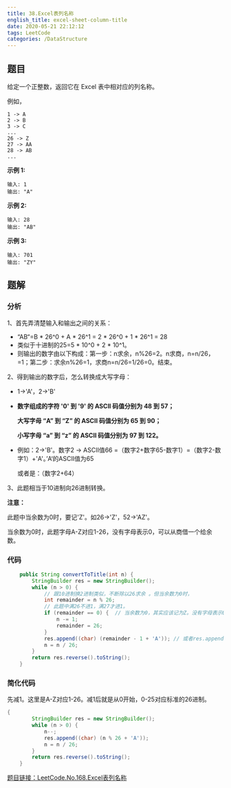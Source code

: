 ```yaml
---
title: 38.Excel表列名称
english_title: excel-sheet-column-title
date: 2020-05-21 22:12:12
tags: LeetCode
categories: /DataStructure
---
```


## 题目

给定一个正整数，返回它在 Excel 表中相对应的列名称。

例如，

    1 -> A
    2 -> B
    3 -> C
    ...
    26 -> Z
    27 -> AA
    28 -> AB 
    ...
**示例 1:**

```
输入: 1
输出: "A"
```
**示例 2:**

```
输入: 28
输出: "AB"
```
**示例 3:**
```
输入: 701
输出: "ZY"
```
## 题解

### 分析

1、首先弄清楚输入和输出之间的关系：

* “AB“=B * 26^0 + A * 26^1 = 2 * 26^0 + 1 * 26^1 = 28
* 类似于十进制的25=5 * 10^0 + 2  * 10^1。
* 则输出的数字由以下构成：第一步：n求余，n%26=2。n求商，n=n/26，=1；第二步：求余n%26=1，求商n=n/26=1/26=0。结束。

2、得到输出的数字后，怎么转换成大写字母：

* 1->'A'，2->'B'

* **数字组成的字符 '0' 到 '9' 的 ASCII 码值分别为 48 到 57；**

  **大写字母 “A” 到 “Z” 的 ASCII 码值分别为 65 到 90；**

  **小写字母 “a” 到 “z” 的 ASCII 码值分别为 97 到 122。**

* 例如：2->'B'。数字2 -> ASCII值66 =（数字2+数字65-数字1）=（数字2-数字1）+'A'。’A‘的ASCII值为65

  或者是：（数字2+64）

3、此题相当于10进制向26进制转换。

**注意：**

此题中当余数为0时，要记'Z'。如26->'Z'，52->'AZ'。

当余数为0时，此题字母A-Z对应1-26，没有字母表示0，可以从商借一个给余数。

### 代码

```java
    public String convertToTitle(int n) {
        StringBuilder res = new StringBuilder();
        while (n > 0) {
            // 跟10进制换2进制类似，不断除以26求余 。但当余数为0时，
            int remainder = n % 26;
            // 此题中满26不进1，满27才进1。
            if (remainder == 0) {  // 当余数为0，其实应该记为Z。没有字母表示0，可以从商借一个给余数
                n -= 1;
                remainder = 26;
            }
            res.append((char) (remainder - 1 + 'A')); // 或者res.append((char) (remainder + 64));
            n = n / 26;
        }
        return res.reverse().toString();
    }
```

### 简化代码

先减1。这里是A-Z对应1-26。减1后就是从0开始，0-25对应标准的26进制。

```java
{
        StringBuilder res = new StringBuilder();
        while (n > 0) {
            n--;
            res.append((char) (n % 26 + 'A'));
            n = n / 26;
        }
        return res.reverse().toString();
    }
```

[题目链接：LeetCode.No.168.Excel表列名称](https://leetcode-cn.com/problems/excel-sheet-column-title)